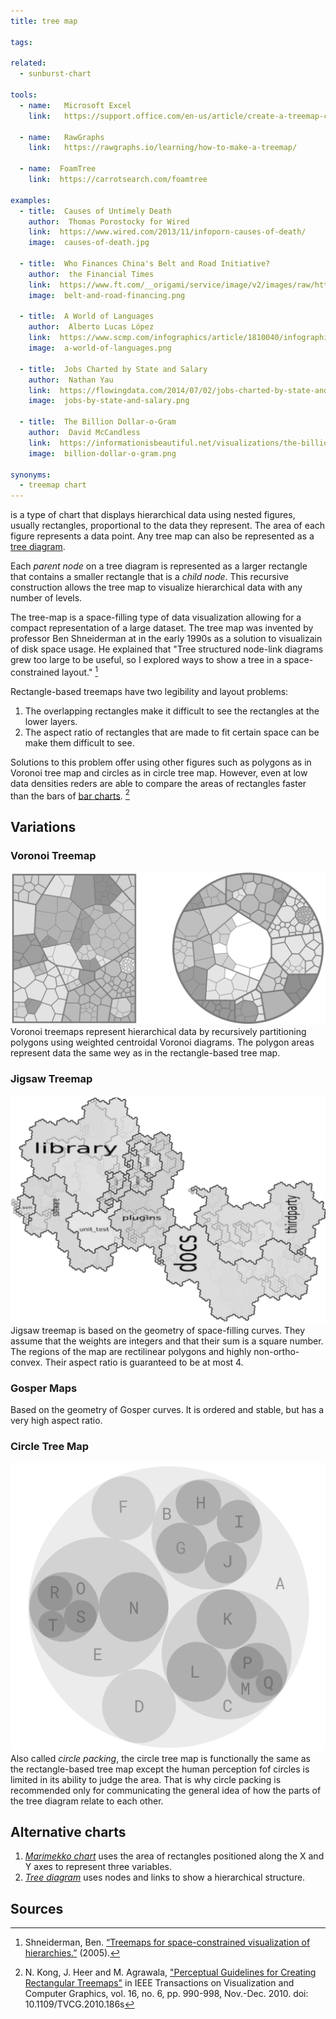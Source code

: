 ```yaml
---
title: tree map
  
tags:

related:
  - sunburst-chart

tools:
  - name:   Microsoft Excel
    link:   https://support.office.com/en-us/article/create-a-treemap-chart-in-office-dfe86d28-a610-4ef5-9b30-362d5c624b68

  - name:   RawGraphs
    link:   https://rawgraphs.io/learning/how-to-make-a-treemap/
  
  - name:  FoamTree
    link:  https://carrotsearch.com/foamtree

examples:
  - title:  Causes of Untimely Death
    author:  Thomas Porostocky for Wired
    link:  https://www.wired.com/2013/11/infoporn-causes-of-death/
    image:  causes-of-death.jpg
  
  - title:  Who Finances China's Belt and Road Initiative?
    author:  the Financial Times
    link:  https://www.ft.com/__origami/service/image/v2/images/raw/http://prod-upp-image-read.ft.com/f7d83f06-667a-11e9-a79d-04f350474d62?source=next&fit=scale-down&width=690&format=auto&quality=medium&dpr=1
    image:  belt-and-road-financing.png
    
  - title:  A World of Languages
    author:  Alberto Lucas López   
    link:  https://www.scmp.com/infographics/article/1810040/infographic-world-languages
    image:  a-world-of-languages.png

  - title:  Jobs Charted by State and Salary
    author:  Nathan Yau
    link:  https://flowingdata.com/2014/07/02/jobs-charted-by-state-and-salary
    image:  jobs-by-state-and-salary.png

  - title:  The Billion Dollar-o-Gram
    author:  David McCandless
    link:  https://informationisbeautiful.net/visualizations/the-billion-dollar-o-gram-2009
    image:  billion-dollar-o-gram.png

synonyms:
  - treemap chart
---
```


is a type of chart that displays hierarchical data using nested figures, usually rectangles, proportional to the data they represent. The area of each figure represents a data point. Any tree map can also be represented as a [tree diagram](/tree-diagram). 

<!--more-->
Each *parent node* on a tree diagram is represented as a larger rectangle that contains a smaller rectangle that is a *child node*. This recursive construction allows the tree map to visualize hierarchical data with any number of levels.

The tree-map is a space-filling type of data visualization allowing for a compact representation of a large dataset.
The tree map was invented by professor Ben Shneiderman at in the early 1990s as a solution to visualizain of disk space usage. He explained that "Tree structured node-link diagrams grew too large to be useful, so I explored ways to show a tree in a space-constrained layout." [^schneiderman]

Rectangle-based treemaps have two legibility and layout problems:
1. The overlapping rectangles make it difficult to see the rectangles at the lower layers.
2. The aspect ratio of rectangles that are made to fit certain space can be make them difficult to see.

Solutions to this problem offer using other figures such as polygons as in Voronoi tree map and circles as in circle tree map. However, even at low data densities reders are able to compare the areas of rectangles faster than the bars of [bar charts](/bar-chart). [^kong]


## Variations

### Voronoi Treemap
<img src="voronoi-treemap.svg" alt="voronoi treemap" class="f-right-half" /> Voronoi treemaps represent hierarchical data by recursively partitioning polygons using weighted centroidal Voronoi diagrams. The polygon areas represent data the same wey as in the rectangle-based tree map.
<!-- @anna Add that voronoi treemap could be 'packed' into different shapes square/rect, circle/ellipse, triangle, pentagon, etc. -->

### Jigsaw Treemap
<img src="jigsaw-treemap.svg" alt="jigsaw treemap" class="f-right-half" />  Jigsaw treemap is based on the geometry of space-filling curves. They assume that the weights are integers and that their sum is a square number. The regions of the map are rectilinear polygons and highly non-ortho-convex. Their aspect ratio is guaranteed to be at most 4.
<!-- @anna copy-pasted from wikipedia -->
<!-- @anna is Gosper type of Jigsaw treemaps or same thing? -->

### Gosper Maps
 Based on the geometry of Gosper curves. It is ordered and stable, but has a very high aspect ratio. <!-- @anna copy-pasted from wikipedia -->
<!-- GosperMap: Using a Gosper Curve for Layingout Hierarchical Data, https://hal.archives-ouvertes.fr/hal-00959383/document
also found this: http://hint.fm/papers/158-wattenberg-final3.pdf -->
### Circle Tree Map
<img src="circle-packing.svg" alt="circle packing" class="f-right-half" /> Also called *circle packing*, the circle tree map is functionally the same as the rectangle-based tree map except the human perception fof circles is limited in its ability to judge the area. That is why circle packing is recommended only for communicating the general idea of how the parts of the tree diagram relate to each other.

## Alternative charts
1. [*Marimekko chart*](/marimekko-chart) uses the area of rectangles positioned along the X and Y axes to represent three variables.
2. [*Tree diagram*](/tree-diagram) uses nodes and links to show a hierarchical structure.


## Sources
[^kong]: N. Kong, J. Heer and M. Agrawala, ["Perceptual Guidelines for Creating Rectangular Treemaps"](https://ieeexplore.ieee.org/document/5613436) in IEEE Transactions on Visualization and Computer Graphics, vol. 16, no. 6, pp. 990-998, Nov.-Dec. 2010. doi: 10.1109/TVCG.2010.186s
[^schneiderman]: Shneiderman, Ben. [“Treemaps for space-constrained visualization of hierarchies.”](http://www.cs.umd.edu/hcil/treemap-history/index.shtml) (2005).
